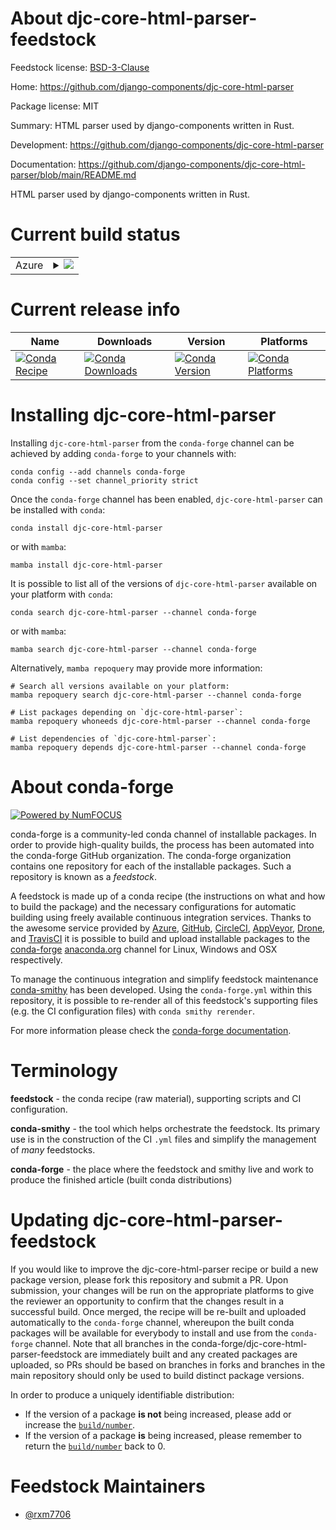 About djc-core-html-parser-feedstock
====================================

Feedstock license: [BSD-3-Clause](https://github.com/conda-forge/djc-core-html-parser-feedstock/blob/main/LICENSE.txt)

Home: https://github.com/django-components/djc-core-html-parser

Package license: MIT

Summary: HTML parser used by django-components written in Rust.

Development: https://github.com/django-components/djc-core-html-parser

Documentation: https://github.com/django-components/djc-core-html-parser/blob/main/README.md

HTML parser used by django-components written in Rust.

Current build status
====================


<table>
    
  <tr>
    <td>Azure</td>
    <td>
      <details>
        <summary>
          <a href="https://dev.azure.com/conda-forge/feedstock-builds/_build/latest?definitionId=25968&branchName=main">
            <img src="https://dev.azure.com/conda-forge/feedstock-builds/_apis/build/status/djc-core-html-parser-feedstock?branchName=main">
          </a>
        </summary>
        <table>
          <thead><tr><th>Variant</th><th>Status</th></tr></thead>
          <tbody><tr>
              <td>linux_64_python3.10.____cpython</td>
              <td>
                <a href="https://dev.azure.com/conda-forge/feedstock-builds/_build/latest?definitionId=25968&branchName=main">
                  <img src="https://dev.azure.com/conda-forge/feedstock-builds/_apis/build/status/djc-core-html-parser-feedstock?branchName=main&jobName=linux&configuration=linux%20linux_64_python3.10.____cpython" alt="variant">
                </a>
              </td>
            </tr><tr>
              <td>linux_64_python3.11.____cpython</td>
              <td>
                <a href="https://dev.azure.com/conda-forge/feedstock-builds/_build/latest?definitionId=25968&branchName=main">
                  <img src="https://dev.azure.com/conda-forge/feedstock-builds/_apis/build/status/djc-core-html-parser-feedstock?branchName=main&jobName=linux&configuration=linux%20linux_64_python3.11.____cpython" alt="variant">
                </a>
              </td>
            </tr><tr>
              <td>linux_64_python3.12.____cpython</td>
              <td>
                <a href="https://dev.azure.com/conda-forge/feedstock-builds/_build/latest?definitionId=25968&branchName=main">
                  <img src="https://dev.azure.com/conda-forge/feedstock-builds/_apis/build/status/djc-core-html-parser-feedstock?branchName=main&jobName=linux&configuration=linux%20linux_64_python3.12.____cpython" alt="variant">
                </a>
              </td>
            </tr><tr>
              <td>linux_64_python3.9.____cpython</td>
              <td>
                <a href="https://dev.azure.com/conda-forge/feedstock-builds/_build/latest?definitionId=25968&branchName=main">
                  <img src="https://dev.azure.com/conda-forge/feedstock-builds/_apis/build/status/djc-core-html-parser-feedstock?branchName=main&jobName=linux&configuration=linux%20linux_64_python3.9.____cpython" alt="variant">
                </a>
              </td>
            </tr><tr>
              <td>osx_64_python3.10.____cpython</td>
              <td>
                <a href="https://dev.azure.com/conda-forge/feedstock-builds/_build/latest?definitionId=25968&branchName=main">
                  <img src="https://dev.azure.com/conda-forge/feedstock-builds/_apis/build/status/djc-core-html-parser-feedstock?branchName=main&jobName=osx&configuration=osx%20osx_64_python3.10.____cpython" alt="variant">
                </a>
              </td>
            </tr><tr>
              <td>osx_64_python3.11.____cpython</td>
              <td>
                <a href="https://dev.azure.com/conda-forge/feedstock-builds/_build/latest?definitionId=25968&branchName=main">
                  <img src="https://dev.azure.com/conda-forge/feedstock-builds/_apis/build/status/djc-core-html-parser-feedstock?branchName=main&jobName=osx&configuration=osx%20osx_64_python3.11.____cpython" alt="variant">
                </a>
              </td>
            </tr><tr>
              <td>osx_64_python3.12.____cpython</td>
              <td>
                <a href="https://dev.azure.com/conda-forge/feedstock-builds/_build/latest?definitionId=25968&branchName=main">
                  <img src="https://dev.azure.com/conda-forge/feedstock-builds/_apis/build/status/djc-core-html-parser-feedstock?branchName=main&jobName=osx&configuration=osx%20osx_64_python3.12.____cpython" alt="variant">
                </a>
              </td>
            </tr><tr>
              <td>osx_64_python3.9.____cpython</td>
              <td>
                <a href="https://dev.azure.com/conda-forge/feedstock-builds/_build/latest?definitionId=25968&branchName=main">
                  <img src="https://dev.azure.com/conda-forge/feedstock-builds/_apis/build/status/djc-core-html-parser-feedstock?branchName=main&jobName=osx&configuration=osx%20osx_64_python3.9.____cpython" alt="variant">
                </a>
              </td>
            </tr><tr>
              <td>win_64_python3.10.____cpython</td>
              <td>
                <a href="https://dev.azure.com/conda-forge/feedstock-builds/_build/latest?definitionId=25968&branchName=main">
                  <img src="https://dev.azure.com/conda-forge/feedstock-builds/_apis/build/status/djc-core-html-parser-feedstock?branchName=main&jobName=win&configuration=win%20win_64_python3.10.____cpython" alt="variant">
                </a>
              </td>
            </tr><tr>
              <td>win_64_python3.11.____cpython</td>
              <td>
                <a href="https://dev.azure.com/conda-forge/feedstock-builds/_build/latest?definitionId=25968&branchName=main">
                  <img src="https://dev.azure.com/conda-forge/feedstock-builds/_apis/build/status/djc-core-html-parser-feedstock?branchName=main&jobName=win&configuration=win%20win_64_python3.11.____cpython" alt="variant">
                </a>
              </td>
            </tr><tr>
              <td>win_64_python3.12.____cpython</td>
              <td>
                <a href="https://dev.azure.com/conda-forge/feedstock-builds/_build/latest?definitionId=25968&branchName=main">
                  <img src="https://dev.azure.com/conda-forge/feedstock-builds/_apis/build/status/djc-core-html-parser-feedstock?branchName=main&jobName=win&configuration=win%20win_64_python3.12.____cpython" alt="variant">
                </a>
              </td>
            </tr><tr>
              <td>win_64_python3.9.____cpython</td>
              <td>
                <a href="https://dev.azure.com/conda-forge/feedstock-builds/_build/latest?definitionId=25968&branchName=main">
                  <img src="https://dev.azure.com/conda-forge/feedstock-builds/_apis/build/status/djc-core-html-parser-feedstock?branchName=main&jobName=win&configuration=win%20win_64_python3.9.____cpython" alt="variant">
                </a>
              </td>
            </tr>
          </tbody>
        </table>
      </details>
    </td>
  </tr>
</table>

Current release info
====================

| Name | Downloads | Version | Platforms |
| --- | --- | --- | --- |
| [![Conda Recipe](https://img.shields.io/badge/recipe-djc--core--html--parser-green.svg)](https://anaconda.org/conda-forge/djc-core-html-parser) | [![Conda Downloads](https://img.shields.io/conda/dn/conda-forge/djc-core-html-parser.svg)](https://anaconda.org/conda-forge/djc-core-html-parser) | [![Conda Version](https://img.shields.io/conda/vn/conda-forge/djc-core-html-parser.svg)](https://anaconda.org/conda-forge/djc-core-html-parser) | [![Conda Platforms](https://img.shields.io/conda/pn/conda-forge/djc-core-html-parser.svg)](https://anaconda.org/conda-forge/djc-core-html-parser) |

Installing djc-core-html-parser
===============================

Installing `djc-core-html-parser` from the `conda-forge` channel can be achieved by adding `conda-forge` to your channels with:

```
conda config --add channels conda-forge
conda config --set channel_priority strict
```

Once the `conda-forge` channel has been enabled, `djc-core-html-parser` can be installed with `conda`:

```
conda install djc-core-html-parser
```

or with `mamba`:

```
mamba install djc-core-html-parser
```

It is possible to list all of the versions of `djc-core-html-parser` available on your platform with `conda`:

```
conda search djc-core-html-parser --channel conda-forge
```

or with `mamba`:

```
mamba search djc-core-html-parser --channel conda-forge
```

Alternatively, `mamba repoquery` may provide more information:

```
# Search all versions available on your platform:
mamba repoquery search djc-core-html-parser --channel conda-forge

# List packages depending on `djc-core-html-parser`:
mamba repoquery whoneeds djc-core-html-parser --channel conda-forge

# List dependencies of `djc-core-html-parser`:
mamba repoquery depends djc-core-html-parser --channel conda-forge
```


About conda-forge
=================

[![Powered by
NumFOCUS](https://img.shields.io/badge/powered%20by-NumFOCUS-orange.svg?style=flat&colorA=E1523D&colorB=007D8A)](https://numfocus.org)

conda-forge is a community-led conda channel of installable packages.
In order to provide high-quality builds, the process has been automated into the
conda-forge GitHub organization. The conda-forge organization contains one repository
for each of the installable packages. Such a repository is known as a *feedstock*.

A feedstock is made up of a conda recipe (the instructions on what and how to build
the package) and the necessary configurations for automatic building using freely
available continuous integration services. Thanks to the awesome service provided by
[Azure](https://azure.microsoft.com/en-us/services/devops/), [GitHub](https://github.com/),
[CircleCI](https://circleci.com/), [AppVeyor](https://www.appveyor.com/),
[Drone](https://cloud.drone.io/welcome), and [TravisCI](https://travis-ci.com/)
it is possible to build and upload installable packages to the
[conda-forge](https://anaconda.org/conda-forge) [anaconda.org](https://anaconda.org/)
channel for Linux, Windows and OSX respectively.

To manage the continuous integration and simplify feedstock maintenance
[conda-smithy](https://github.com/conda-forge/conda-smithy) has been developed.
Using the ``conda-forge.yml`` within this repository, it is possible to re-render all of
this feedstock's supporting files (e.g. the CI configuration files) with ``conda smithy rerender``.

For more information please check the [conda-forge documentation](https://conda-forge.org/docs/).

Terminology
===========

**feedstock** - the conda recipe (raw material), supporting scripts and CI configuration.

**conda-smithy** - the tool which helps orchestrate the feedstock.
                   Its primary use is in the construction of the CI ``.yml`` files
                   and simplify the management of *many* feedstocks.

**conda-forge** - the place where the feedstock and smithy live and work to
                  produce the finished article (built conda distributions)


Updating djc-core-html-parser-feedstock
=======================================

If you would like to improve the djc-core-html-parser recipe or build a new
package version, please fork this repository and submit a PR. Upon submission,
your changes will be run on the appropriate platforms to give the reviewer an
opportunity to confirm that the changes result in a successful build. Once
merged, the recipe will be re-built and uploaded automatically to the
`conda-forge` channel, whereupon the built conda packages will be available for
everybody to install and use from the `conda-forge` channel.
Note that all branches in the conda-forge/djc-core-html-parser-feedstock are
immediately built and any created packages are uploaded, so PRs should be based
on branches in forks and branches in the main repository should only be used to
build distinct package versions.

In order to produce a uniquely identifiable distribution:
 * If the version of a package **is not** being increased, please add or increase
   the [``build/number``](https://docs.conda.io/projects/conda-build/en/latest/resources/define-metadata.html#build-number-and-string).
 * If the version of a package **is** being increased, please remember to return
   the [``build/number``](https://docs.conda.io/projects/conda-build/en/latest/resources/define-metadata.html#build-number-and-string)
   back to 0.

Feedstock Maintainers
=====================

* [@rxm7706](https://github.com/rxm7706/)

